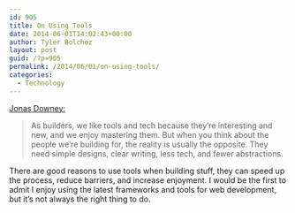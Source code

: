 ```yaml
---
id: 905
title: On Using Tools
date: 2014-06-01T14:02:43+00:00
author: Tyler Bolchoz
layout: post
guid: /?p=905
permalink: /2014/06/01/on-using-tools/
categories:
  - Technology
---
```

[Jonas Downey:](http://signalvnoise.com/posts/3752-its-ok-not-to-use-tools)

> As builders, we like tools and tech because they’re interesting and new, and we enjoy mastering them. But when you think about the people we’re building for, the reality is usually the opposite. They need simple designs, clear writing, less tech, and fewer abstractions.

There are good reasons to use tools when building stuff, they can speed up the process, reduce barriers, and increase enjoyment. I would be the first to admit I enjoy using the latest frameworks and tools for web development, but it&#8217;s not always the right thing to do.
